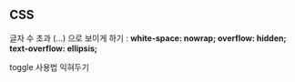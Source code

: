 ## CSS 

글자 수 초과 (...) 으로 보이게 하기 : **white-space: nowrap; overflow: hidden; text-overflow: ellipsis;**

toggle 사용법 익혀두기